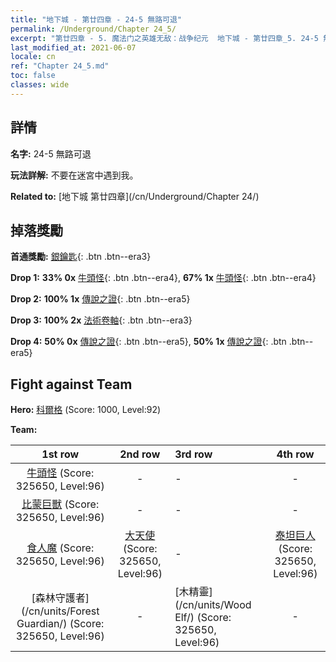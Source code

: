 ```yaml
---
title: "地下城 - 第廿四章 - 24-5 無路可退"
permalink: /Underground/Chapter 24_5/
excerpt: "第廿四章 - 5. 魔法门之英雄无敌：战争纪元  地下城 - 第廿四章_5. 24-5 無路可退"
last_modified_at: 2021-06-07
locale: cn
ref: "Chapter 24_5.md"
toc: false
classes: wide
---
```


## 詳情

 **名字:** 24-5 無路可退

 **玩法詳解:**       不要在迷宮中遇到我。

 **Related to:** [地下城 第廿四章](/cn/Underground/Chapter 24/)

## 掉落獎勵

 **首通獎勵:** [銀鑰匙](/cn/Items/con_693/){: .btn .btn--era3}

 **Drop 1:** **33% 0x** [牛頭怪](/cn/Items/unt_248/){: .btn .btn--era4}, **67% 1x** [牛頭怪](/cn/Items/unt_248/){: .btn .btn--era4}

 **Drop 2:** **100% 1x** [傳說之證](/cn/Items/mat_88/){: .btn .btn--era5}

 **Drop 3:** **100% 2x** [法術卷軸](/cn/Items/con_694/){: .btn .btn--era3}

 **Drop 4:** **50% 0x** [傳說之證](/cn/Items/mat_81/){: .btn .btn--era5}, **50% 1x** [傳說之證](/cn/Items/mat_81/){: .btn .btn--era5}


## Fight against Team
 **Hero:** [科爾格](/cn/heroes/Kilgor/) (Score: 1000, Level:92)

 **Team:**


  | 1st row | 2nd row | 3rd row | 4th row |
  |:----:|:----:|:----|:----:|
  | [牛頭怪](/cn/units/Minotaur/) (Score: 325650, Level:96)  | - | - | - |
  | [比蒙巨獸](/cn/units/Behemoth/) (Score: 325650, Level:96)  | - | - | - |
  | [食人魔](/cn/units/Ogre/) (Score: 325650, Level:96)  | [大天使](/cn/units/Angel/) (Score: 325650, Level:96)  | - | [泰坦巨人](/cn/units/Giant/) (Score: 325650, Level:96)  |
  | [森林守護者](/cn/units/Forest Guardian/) (Score: 325650, Level:96)  | - | [木精靈](/cn/units/Wood Elf/) (Score: 325650, Level:96)  | - |


